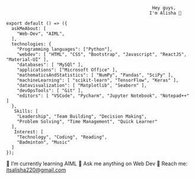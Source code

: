                                                            Hey guys,
                                                          I'm Alisha 💫

```
export default () => ({
  askMeAbout: [
    "Web-Dev", "AIML",
  ],
  technologies: {
    "Programming languages": ["Python"],
    "webdev": [ "HTML", "CSS", "Bootstrap", "Javascript", "ReactJS", "Material-UI" ],
    "databases": [ "MySQl" ],
    "applications": ["Microsoft Office" ],
    "mathematicsAndStatistics": [ "NumPy", "Pandas", "SciPy" ],
    "machineLearning": [ "scikit-learn", "TensorFlow", "Keras" ],
    "datavisualization": [ "Matplotlib", "Seaborn" ],
    "devOpsTools": [ "Git" ],
    "editors": [ "VSCode", "Pycharm", "Jupyter Notebook", "Notepad++" ]
  },
   Skills: [
    "Leadership", "Team Building", "Decision Making",
    "Problem Solving", "Time Management", "Quick Learner" 
  ],
   Interest: [
    "Technology", "Coding", "Reading",
    "Badminton", "Music"
  ]
});
```

🌱 I’m currently learning AIML
💬 Ask me anything on Web Dev
📧 Reach me: itsalisha220@gmail.com
